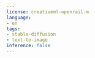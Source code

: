 ```yaml
---
license: creativeml-openrail-m
language:
- en
tags:
- stable-diffusion
- text-to-image
inference: false
---
```

